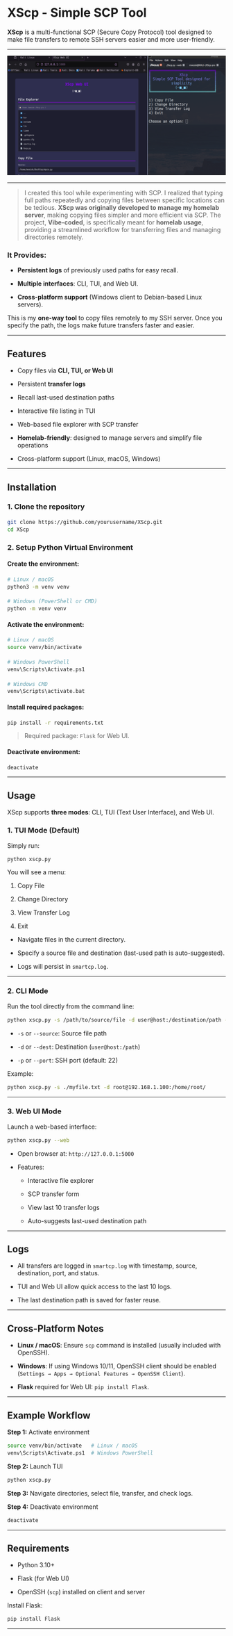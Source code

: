 
# XScp - Simple SCP Tool
**XScp** is a multi-functional SCP (Secure Copy Protocol) tool designed to make file transfers to remote SSH servers easier and more user-friendly.

---
![1.ping](1.png)

***

>I created this tool while experimenting with SCP. I realized that typing full paths repeatedly and copying files between specific locations can be tedious. **XScp was originally developed to manage my homelab server**, making copying files simpler and more efficient via SCP. The project, **Vibe-coded**, is specifically meant for **homelab usage**, providing a streamlined workflow for transferring files and managing directories remotely.


### **It Provides**:

- **Persistent logs** of previously used paths for easy recall.
    
- **Multiple interfaces**: CLI, TUI, and Web UI.
    
- **Cross-platform support** (Windows client to Debian-based Linux servers).
    

This is my **one-way tool** to copy files remotely to my SSH server. Once you specify the path, the logs make future transfers faster and easier.

---

## Features

- Copy files via **CLI, TUI, or Web UI**
    
- Persistent **transfer logs**
    
- Recall last-used destination paths
    
- Interactive file listing in TUI
    
- Web-based file explorer with SCP transfer
    
- **Homelab-friendly**: designed to manage servers and simplify file operations
    
- Cross-platform support (Linux, macOS, Windows)
    

---

## Installation

### **1. Clone the repository**

```bash
git clone https://github.com/yourusername/XScp.git
cd XScp
```

### **2. Setup Python Virtual Environment**

#### Create the environment:

```bash
# Linux / macOS
python3 -m venv venv

# Windows (PowerShell or CMD)
python -m venv venv
```

#### Activate the environment:

```bash
# Linux / macOS
source venv/bin/activate

# Windows PowerShell
venv\Scripts\Activate.ps1

# Windows CMD
venv\Scripts\activate.bat
```

#### Install required packages:

```bash
pip install -r requirements.txt
```

> Required package: `Flask` for Web UI.

#### Deactivate environment:

```bash
deactivate
```

---

## Usage

XScp supports **three modes**: CLI, TUI (Text User Interface), and Web UI.

### **1. TUI Mode (Default)**

Simply run:

```bash
python xscp.py
```

You will see a menu:

1. Copy File
    
2. Change Directory
    
3. View Transfer Log
    
4. Exit
    

- Navigate files in the current directory.
    
- Specify a source file and destination (last-used path is auto-suggested).
    
- Logs will persist in `smartcp.log`.
    

---

### **2. CLI Mode**

Run the tool directly from the command line:

```bash
python xscp.py -s /path/to/source/file -d user@host:/destination/path -p 22
```

- `-s` or `--source`: Source file path
    
- `-d` or `--dest`: Destination (`user@host:/path`)
    
- `-p` or `--port`: SSH port (default: 22)
    

Example:

```bash
python xscp.py -s ./myfile.txt -d root@192.168.1.100:/home/root/
```

---

### **3. Web UI Mode**

Launch a web-based interface:

```bash
python xscp.py --web
```

- Open browser at: `http://127.0.0.1:5000`
    
- Features:
    
    - Interactive file explorer
        
    - SCP transfer form
        
    - View last 10 transfer logs
        
    - Auto-suggests last-used destination path
        

---

## Logs

- All transfers are logged in `smartcp.log` with timestamp, source, destination, port, and status.
    
- TUI and Web UI allow quick access to the last 10 logs.
    
- The last destination path is saved for faster reuse.
    

---

## Cross-Platform Notes

- **Linux / macOS**: Ensure `scp` command is installed (usually included with OpenSSH).
    
- **Windows**: If using Windows 10/11, OpenSSH client should be enabled (`Settings → Apps → Optional Features → OpenSSH Client`).
    
- **Flask** required for Web UI: `pip install Flask`.
    

---

## Example Workflow

**Step 1:** Activate environment

```bash
source venv/bin/activate   # Linux / macOS
venv\Scripts\Activate.ps1  # Windows PowerShell
```

**Step 2:** Launch TUI

```bash
python xscp.py
```

**Step 3:** Navigate directories, select file, transfer, and check logs.

**Step 4:** Deactivate environment

```bash
deactivate
```

---

## Requirements

- Python 3.10+
    
- Flask (for Web UI)
    
- OpenSSH (`scp`) installed on client and server
    

Install Flask:

```bash
pip install Flask
```

---


